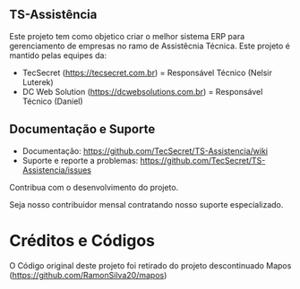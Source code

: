 ## TS-Assistência

Este projeto tem como objetico criar o melhor sistema ERP para gerenciamento de empresas no ramo de Assistêcnia Técnica.
Este projeto é mantido pelas equipes da:

* TecSecret (https://tecsecret.com.br) = Responsável Técnico (Nelsir Luterek)
* DC Web Solution (https://dcwebsolutions.com.br) = Responsável Técnico (Daniel)



## Documentação e Suporte

   - Documentação:  https://github.com/TecSecret/TS-Assistencia/wiki
   - Suporte e reporte a problemas: https://github.com/TecSecret/TS-Assistencia/issues

Contribua com o desenvolvimento do projeto.

Seja nosso contribuidor mensal contratando nosso suporte especializado.


# Créditos e Códigos

O Código original deste projeto foi retirado do projeto descontinuado Mapos (https://github.com/RamonSilva20/mapos)
